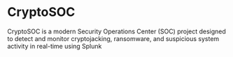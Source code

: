 # CryptoSOC
CryptoSOC is a modern Security Operations Center (SOC) project designed to detect and monitor cryptojacking, ransomware, and suspicious system activity in real-time using Splunk
